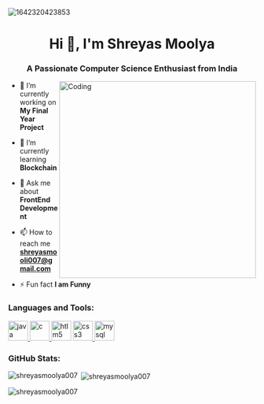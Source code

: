 ![1642320423853](https://user-images.githubusercontent.com/48784001/203785020-2b4826c1-7ddb-4de8-b65b-ebf6e04c5290.jpeg)
<h1 align="center">Hi 👋, I'm Shreyas Moolya</h1>
<h3 align="center">A Passionate Computer Science Enthusiast from India</h3>
<img align="right" alt="Coding" width="400" src="https://64.media.tumblr.com/e2e4d66f9b38602d500fa992267bfb9f/tumblr_p0crtocc781w4t58uo1_540.gifv">


- 🔭 I’m currently working on **My Final Year Project**

- 🌱 I’m currently learning **Blockchain**

- 💬 Ask me about **FrontEnd Development**

- 📫 How to reach me **shreyasmooli007@gmail.com**

- ⚡ Fun fact **I am Funny**

<h3 align="left">Languages and Tools:</h3>
<p align="left"> </a> <a href="https://www.java.com" target="_blank" rel="noreferrer"> <img src="https://www.svgrepo.com/show/303388/java-4-logo.svg" alt="java" width="40" height="40"/><a href="https://www.cprogramming.com/" target="_blank" rel="noreferrer"> <img src="https://upload.wikimedia.org/wikipedia/commons/thumb/1/18/C_Programming_Language.svg/570px-C_Programming_Language.svg.png?20201031132917" alt="c" width="40" height="40"/> </a> <a href="https://www.w3schools.com/html/" target="_blank" rel="noreferrer"> <img src="https://cdn.cdnlogo.com/logos/h/84/html.svg" alt="htlm5" width="40" height="40"/></a> <a href="https://www.w3schools.com/css/" target="_blank" rel="noreferrer"> <img src="https://upload.wikimedia.org/wikipedia/commons/thumb/6/62/CSS3_logo.svg/800px-CSS3_logo.svg.png" alt="css3" width="40" height="40"/>  </a> <a href="https://www.mysql.com/" target="_blank" rel="noreferrer"> <img src="https://icons-for-free.com/download-icon-development+logo+mysql+icon-1320184807686758112_512.png" alt="mysql" width="40" height="40"/> </a> </p>

<h3 align="left">GitHub Stats:</h3>
<p><img align="left" src="https://github-readme-stats.vercel.app/api/top-langs/?username=shreyasmoolya007&theme=dark&hide_border=false&include_all_commits=false&count_private=false&layout=compact" alt="shreyasmoolya007" /></p>

<p>&nbsp;<img align="center" src="https://github-readme-stats.vercel.app/api?username=shreyasmoolya007&theme=dark&hide_border=false&include_all_commits=false&count_private=false" alt="shreyasmoolya007" /></p>

<p><img align="center" src="https://github-readme-streak-stats.herokuapp.com/?user=shreyasmoolya007&theme=dark&hide_border=false" alt="shreyasmoolya007" /></p>
